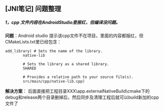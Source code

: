 ## [JNI笔记] 问题整理

##### 1，cpp 文件内容在AndroidStudio里报红，但编译没问题。

**问题**：Android studio 提示该cpp文件不在项目，里面的内容都报红，但CMakeLists.txt里已经包含：

```shell
add_library( # Sets the name of the library.
        native-lib

        # Sets the library as a shared library.
        SHARED

        # Provides a relative path to your source file(s).
        src/main/cpp/native-lib.cpp)
```

**解决方案**： 后面直接把工程目录XXX\app\.externalNativeBuild\cmake下的debug和release两个目录删掉后，然后同步及清理工程后就可以build新加的cpp文件了